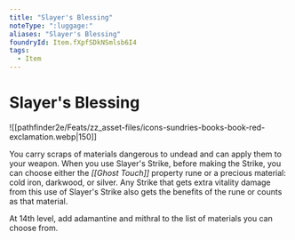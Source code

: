 ```yaml
---
title: "Slayer's Blessing"
noteType: ":luggage:"
aliases: "Slayer's Blessing"
foundryId: Item.fXpfSDkNSmlsb6I4
tags:
  - Item
---
```


# Slayer's Blessing
![[pathfinder2e/Feats/zz_asset-files/icons-sundries-books-book-red-exclamation.webp|150]]

You carry scraps of materials dangerous to undead and can apply them to your weapon. When you use Slayer's Strike, before making the Strike, you can choose either the _[[Ghost Touch]]_ property rune or a precious material: cold iron, darkwood, or silver. Any Strike that gets extra vitality damage from this use of Slayer's Strike also gets the benefits of the rune or counts as that material.

At 14th level, add adamantine and mithral to the list of materials you can choose from.
